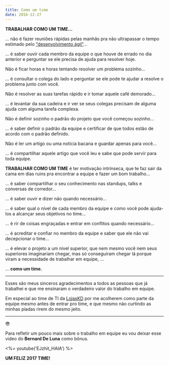 ```yaml
---
title: Como um time
date: 2016-12-27
---
```


**TRABALHAR COMO UM TIME...**

... não é fazer reuniões rápidas pelas manhãs pra não ultrapassar o tempo estimado pelo ["desenvolvimento ágil"](http://www.desenvolvimentoagil.com.br/scrum/daily_scrum)...

... é saber ouvir cada membro da equipe o que houve de errado no dia anterior e perguntar se ele precisa de ajuda para resolver hoje.

Não é ficar horas e horas tentando resolver um problema sozinho...

... é consultar o colega do lado e perguntar se ele pode te ajudar a resolve o problema junto com você.

Não é resolver as suas tarefas rápido e ir tomar aquele café demorado...

... é levantar da sua cadeira e ir ver se seus colegas precisam de alguma ajuda com alguma tarefa complexa.

Não é definir sozinho o padrão do projeto que você começou sozinho...

... é saber definir o padrão da equipe e certificar de que todos estão de acordo com o padrão definido.

Não é ler um artigo ou uma notícia bacana e guardar apenas para você...

... é compartilhar aquele artigo que você leu e sabe que pode servir para toda equipe.

**TRABALHAR COMO UM TIME** é ter motivação intrínseca, que te faz sair da cama em dias ruins pra encontrar a equipe e fazer um bom trabalho...

... é saber compartilhar o seu conhecimento nas standups, talks e conversas de corredor...

... é saber ouvir e dizer não quando necessário...

... é saber qual o nível de cada membro da equipe e como você pode ajuda-los a alcançar seus objetivos no time...

... é rir de coisas engraçadas e entrar em conflitos quando necessário...

... é acreditar e confiar no membro da equipe e saber que ele não vai decepcionar o time...

... é elevar o projeto a um nível superior, que nem mesmo você nem seus superiores imaginariam chegar, mas só conseguiram chegar lá porque viram a necessidade de trabalhar em equipe, ...

... **como um time.**

---

Esses são meus sinceros agradecimentos a todos as pessoas que já trabalhei e que me ensinaram o verdadeiro valor do trabalho em equipe.

Em especial ao time de TI da [LojasKD](https://www.lojaskd.com.br/) por me acolherem como parte da equipe mesmo antes de entrar pro time, e que mesmo não curtindo as minhas piadas rirem do mesmo jeito.

---

😎

Para refletir um pouco mais sobre o trabalho em equipe eu vou deixar esse video do **Bernard De Luna** como bônus.

<%= youtube('EJzhit_HAIA') %>

**UM FELIZ 2017 TIME!**
